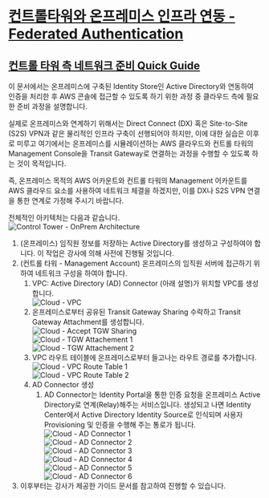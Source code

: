 # [컨트롤타워와 온프레미스 인프라 연동 - Federated Authentication]()

## [컨트롤 타워 측 네트워크 준비 Quick Guide]()

이 문서에서는 온프레미스에 구축된 Identity Store인 Active Directory와 연동하여 인증을 처리한 후 AWS 콘솔에 접근할 수 있도록 하기 위한 과정 중 클라우드 측에 필요한 준비 과정을 설명합니다. 

실제로 온프레미스와 연계하기 위해서는 Direct Connect (DX) 혹은 Site-to-Site (S2S) VPN과 같은 물리적인 인프라 구축이 선행되어야 하지만, 이에 대한 실습은 이후로 미루고 여기에서는 온프레미스를 시뮬레이션하는 AWS 클라우드와 컨트롤 타워의 Management Console을 Transit Gateway로 연결하는 과정을 수행할 수 있도록 하는 것이 목적입니다.

즉, 온프레미스 목적의 AWS 어카운트와 컨트롤 타워의 Management 어카운트를 AWS 클라우드 요소를 사용하여 네트워크 체결을 하겠지만, 이를 DX나 S2S VPN 연결을 통한 연계로 가정해 주시기 바랍니다.

전체적인 아키텍처는 다음과 같습니다.<br>
![Control Tower - OnPrem Architecture](../images/01-cloud-configuration/control-tower-onprem-architecture.png)

1. (온프레미스) 임직원 정보를 저장하는 Active Directory를 생성하고 구성하여야 합니다. 이 작업은 강사에 의해 사전에 진행될 것입니다.
2. (컨트롤 타워 - Management Account) 온프레미스의 임직원 서버에 접근하기 위하여 네트워크 구성을 하여야 합니다.
   1. VPC: Active Directory (AD) Connector (아래 설명)가 위치할 VPC를 생성합니다.<br>
      ![Cloud - VPC](../images/01-cloud-configuration/cloud-vpc.png)
   2. 온프레미스로부터 공유된 Transit Gateway Sharing 수락하고 Transit Gateway Attachment를 생성합니다.<br>
      ![Cloud - Accept TGW Sharing](../images/01-cloud-configuration/cloud-accept-transit-gateway-sharing.png)<br>
      ![Cloud - TGW Attachement 1](../images/01-cloud-configuration/cloud-tgw-attachment-01.png)<br>
      ![Cloud - TGW Attachement 2](../images/01-cloud-configuration/cloud-tgw-attachment-02.png)<br>
   3. VPC 라우트 테이블에 온프레미스로부터 들고나는 라우트 경로를 추가합니다.<br>
      ![Cloud - VPC Route Table 1](../images/01-cloud-configuration/cloud-vpc-route-table-01.png)<br>
      ![Cloud - VPC Route Table 2](../images/01-cloud-configuration/cloud-vpc-route-table-02.png)<br>
   4. AD Connector 생성
      1. AD Connector는 Identity Portal을 통한 인증 요청을 온프레미스 Active Directory로 연계(Relay)해주는 서비스입니다. 생성되고 나면 Identity Center에서 Active Directory Identity Source로 인식되며 사용자 Provisioning 및 인증을 수행해 주는 통로가 됩니다.<br>
      ![Cloud - AD Connector 1](../images/01-cloud-configuration/cloud-ad-connector-01.png)<br>
      ![Cloud - AD Connector 2](../images/01-cloud-configuration/cloud-ad-connector-02.png)<br>
      ![Cloud - AD Connector 3](../images/01-cloud-configuration/cloud-ad-connector-03.png)<br>
      ![Cloud - AD Connector 4](../images/01-cloud-configuration/cloud-ad-connector-04.png)<br>
      ![Cloud - AD Connector 5](../images/01-cloud-configuration/cloud-ad-connector-05.png)<br>
      ![Cloud - AD Connector 6](../images/01-cloud-configuration/cloud-ad-connector-06.png)<br>
3. 이후부터는 강사가 제공한 가이드 문서를 참고하여 진행할 수 있습니다.
